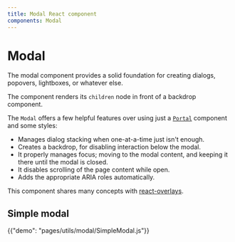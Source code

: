 ```yaml
---
title: Modal React component
components: Modal
---
```


# Modal

<p class="description">The modal component provides a solid foundation for creating dialogs, popovers, lightboxes, or whatever else.</p>

The component renders its `children` node in front of a backdrop component.

The `Modal` offers a few helpful features over using just a [`Portal`](/utils/portal/)
component and some styles:

- Manages dialog stacking when one-at-a-time just isn't enough.
- Creates a backdrop, for disabling interaction below the modal.
- It properly manages focus; moving to the modal content,
  and keeping it there until the modal is closed.
- It disables scrolling of the page content while open.
- Adds the appropriate ARIA roles automatically.

This component shares many concepts with [react-overlays](https://react-bootstrap.github.io/react-overlays/#modals).

## Simple modal

{{"demo": "pages/utils/modal/SimpleModal.js"}}
